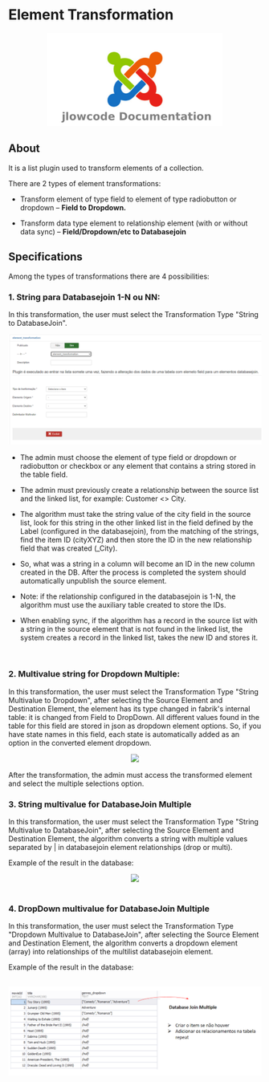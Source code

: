 # Element Transformation

<div align="center">
  <img src="../images/jlowcodelogo.png" width="350" />
</div>

## About
<p>It is a list plugin used to transform elements of a collection.</p>

<p>There are 2 types of element transformations:</p>

- Transform element of type field to element of type radiobutton or dropdown – <b>Field to Dropdown.</b>

- Transform data type element to relationship element (with or without data sync) – <b>Field/Dropdown/etc to Databasejoin</b>

## Specifications

Among the types of transformations there are 4 possibilities:

### 1. String para Databasejoin 1-N ou NN:

<p> In this transformation, the user must select the Transformation Type "String to DatabaseJoin".</p>

<div align="center">
  <img src="../images/element_transformation1.png" />
</div>

- The admin must choose the element of type field or dropdown or radiobutton or checkbox or any element that contains a string stored in the table field.

- The admin must previously create a relationship between the source list and the linked list, for example: Customer <> City.

 - The algorithm must take the string value of the city field in the source list, look for this string in the other linked list in the field defined by the Label (configured in the databasejoin), from the matching of the strings, find the item ID (cityXYZ) and then store the ID in the new relationship field that was created (_City).

 - So, what was a string in a column will become an ID in the new column created in the DB. After the process is completed the system should automatically unpublish the source element.

- Note: if the relationship configured in the databasejoin is 1-N, the algorithm must use the auxiliary table created to store the IDs. 

- When enabling sync, if the algorithm has a record in the source list with a string in the source element that is not found in the linked list, the system creates a record in the linked list, takes the new ID and stores it.

<br />

### 2. Multivalue string for Dropdown Multiple:

<p> In this transformation, the user must select the Transformation Type "String Multivalue to Dropdown", after selecting the Source Element and Destination Element, the element has its type changed in fabrik's internal table: it is changed from Field to DropDown. All different values found in the table for this field are stored in json as dropdown element options. So, if you have state names in this field, each state is automatically added as an option in the converted element dropdown.</p>
<div align="center">
  <img src="../imagens/element_transformation2.png" />
</div>

After the transformation, the admin must access the transformed element and select the multiple selections option.

### 3. String multivalue for DatabaseJoin Multiple

<p> In this transformation, the user must select the Transformation Type "String Multivalue to DatabaseJoin", after selecting the Source Element and Destination Element, the algorithm converts a string with multiple values separated by | in databasejoin element relationships (drop or multi).</p>

Example of the result in the database:
<br />

<div align="center">
  <img src="../imagens/element_transformation3.png" />
</div>

<br />

### 4. DropDown multivalue for DatabaseJoin Multiple

<p> In this transformation, the user must select the Transformation Type "Dropdown Multivalue to DatabaseJoin", after selecting the Source Element and Destination Element, the algorithm converts a dropdown element (array) into relationships of the multilist databasejoin element.</p>

Example of the result in the database:

<br />

<div align="center">
  <img src="../images/element_transformation4.png" />
</div>

